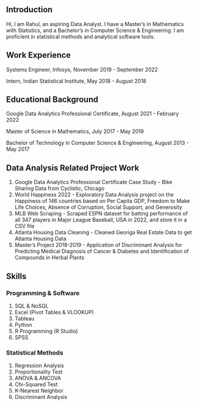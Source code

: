 ## Introduction

Hi, I am Rahul, an aspiring Data Analyst. I have a Master’s in Mathematics with Statistics, and a Bachelor’s in Computer Science & Engineering.  I am proficient in statistical methods and analytical software tools.

## Work Experience

Systems Engineer, Infosys, November 2019 - September 2022

Intern, Indian Statistical Institute, May 2018 - August 2018

## Educational Background

Google Data Analytics Professional Certificate, August 2021 - February 2022

Master of Science in Mathematics, July 2017 - May 2019

Bachelor of Technology in Computer Science & Engineering, August 2013 - May 2017

## Data Analysis Related Project Work

1. Google Data Analytics Professional Certificate Case Study - Bike Sharing Data from Cyclistic, Chicago
2. World Happiness 2022 - Exploratory Data Analysis project on the Happiness of 146 countries based on Per Capita GDP, Freedom to Make Life Choices, Absence of Corruption, Social Support, and Generosity
3. MLB Web Scraping - Scraped ESPN dataset for batting performance of all 347 players in Major League Baseball, USA in 2022, and store it in a CSV file
4. Atlanta Housing Data Cleaning - Cleaned Georiga Real Estate Data to get Atlanta Housing Data
5. Master’s Project 2018-2019 - Application of Discriminant Analysis for Predicting Medical Diagnosis of Cancer & Diabetes and Identification of Compounds in Herbal Plants

## Skills

### Programming & Software

1. SQL & NoSQL
2. Excel (Pivot Tables & VLOOKUP)
3. Tableau
4. Python
5. R Programming (R Studio)
6. SPSS

### Statistical Methods

1. Regression Analysis
2. Proportionality Test
3. ANOVA & ANCOVA
4. Chi-Squared Test
5. K-Nearest Neighbor
6. Discriminant Analysis

<!---
rahulshankariyer/rahulshankariyer is a ✨ special ✨ repository because its `README.md` (this file) appears on your GitHub profile.
You can click the Preview link to take a look at your changes.
--->
